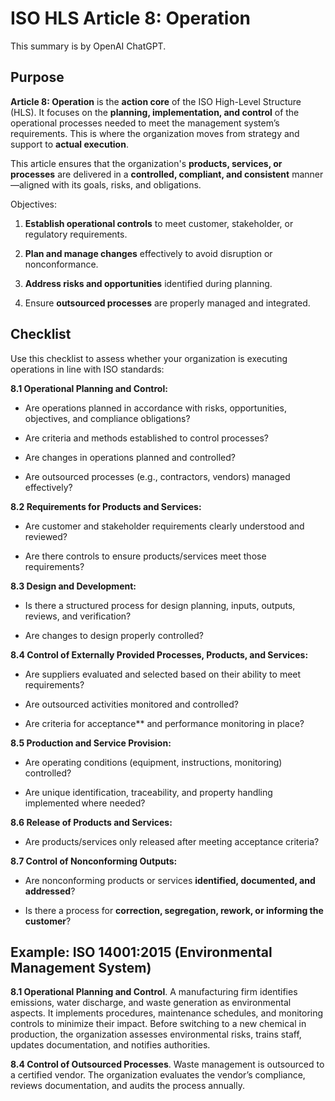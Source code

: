 # ISO HLS Article 8: Operation

This summary is by OpenAI ChatGPT.

## Purpose

**Article 8: Operation** is the **action core** of the ISO High-Level Structure
(HLS). It focuses on the **planning, implementation, and control** of the
operational processes needed to meet the management system’s requirements. This
is where the organization moves from strategy and support to **actual
execution**.

This article ensures that the organization's **products, services, or
processes** are delivered in a **controlled, compliant, and consistent**
manner—aligned with its goals, risks, and obligations.

Objectives:

1. **Establish operational controls** to meet customer, stakeholder, or regulatory requirements.

2. **Plan and manage changes** effectively to avoid disruption or nonconformance.

3. **Address risks and opportunities** identified during planning.

4. Ensure **outsourced processes** are properly managed and integrated.

## Checklist

Use this checklist to assess whether your organization is executing operations in line with ISO standards:

**8.1 Operational Planning and Control:**

* Are operations planned in accordance with risks, opportunities, objectives, and compliance obligations?

* Are criteria and methods established to control processes?

* Are changes in operations planned and controlled?

* Are outsourced processes (e.g., contractors, vendors) managed effectively?

**8.2 Requirements for Products and Services:**

* Are customer and stakeholder requirements clearly understood and reviewed?

* Are there controls to ensure products/services meet those requirements?

**8.3 Design and Development:**

* Is there a structured process for design planning, inputs, outputs, reviews, and verification?

* Are changes to design properly controlled?

**8.4 Control of Externally Provided Processes, Products, and Services:**

* Are suppliers evaluated and selected based on their ability to meet requirements?

* Are outsourced activities monitored and controlled?

* Are criteria for acceptance** and performance monitoring in place?

**8.5 Production and Service Provision:**

* Are operating conditions (equipment, instructions, monitoring) controlled?

* Are unique identification, traceability, and property handling implemented where needed?

**8.6 Release of Products and Services:**

* Are products/services only released after meeting acceptance criteria?

**8.7 Control of Nonconforming Outputs:**

* Are nonconforming products or services **identified, documented, and addressed**?

* Is there a process for **correction, segregation, rework, or informing the customer**?

## Example: ISO 14001:2015 (Environmental Management System)

**8.1 Operational Planning and Control**. A manufacturing firm identifies
emissions, water discharge, and waste generation as environmental aspects. It
implements procedures, maintenance schedules, and monitoring controls to
minimize their impact. Before switching to a new chemical in production, the
organization assesses environmental risks, trains staff, updates documentation,
and notifies authorities.

**8.4 Control of Outsourced Processes**. Waste management is outsourced to a
certified vendor. The organization evaluates the vendor’s compliance, reviews
documentation, and audits the process annually.
